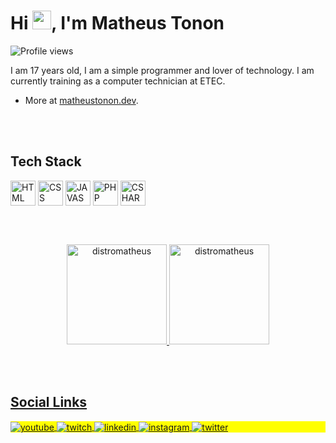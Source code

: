 <h1 align="left">Hi <img src="https://raw.githubusercontent.com/kaueMarques/kaueMarques/master/hi.gif" height="30px">, I'm Matheus Tonon</h1>
<p align="left"> <img src="https://komarev.com/ghpvc/?username=distromatheus&color=blue" alt="Profile views" /> </p>

I am 17 years old, I am a simple programmer and lover of technology. I am currently training as a computer technician at ETEC.

- More at [matheustonon.dev](matheustonon.dev).

<br><br>

## Tech Stack

<div style="display: inline-block;">
    <img align="center" alt="HTML" width="40" src="https://cdn.jsdelivr.net/gh/devicons/devicon/icons/html5/html5-original.svg">
    <img align="center" alt="CSS" width="40" src="https://cdn.jsdelivr.net/gh/devicons/devicon/icons/css3/css3-original.svg">
    <img align="center" alt="JAVASCRIPT" width="40" src="https://cdn.jsdelivr.net/gh/devicons/devicon/icons/javascript/javascript-original.svg">
    <img align="center" alt="PHP" width="40" src="https://cdn.jsdelivr.net/gh/devicons/devicon/icons/php/php-plain.svg">
    <img align="center" alt="CSHARP" width="40" src="https://cdn.jsdelivr.net/gh/devicons/devicon/icons/csharp/csharp-original.svg">
</div>

<br><br>

<div align="center">
  <a href="https://github.com/distromatheus">
    <p align"center"><img height="160em" src="https://github-readme-stats.vercel.app/api?username=distromatheus&theme=github_dark&show_icons=true&locale=en" alt="distromatheus"/>
      <img height="160em" src="https://github-readme-streak-stats.herokuapp.com/?user=distromatheus&theme=github_dark&show_icons=true&locale=en" alt="distromatheus"/>
    </p>
</div>

<br><br>

## Social Links

<p align="left" style="background:yellow">
<a href="https://www.youtube.com/channel/UCGjUT9i7AuRwRvRSqIELhMQ" target="_blank">
  <img align="center" src="https://img.shields.io/badge/-mathxustonon-05122A?style=flat&logo=youtube" alt="youtube"/>
</a>
<a href="https://twitch.tv/distromatheus" target="_blank">
  <img align="center" src="https://img.shields.io/badge/-distromatheus-05122A?style=flat&logo=twitch" alt="twitch"/>  
</a>
<a href="https://www.linkedin.com/in/maathxustonon/" target="_blank">
  <img align="center" src="https://img.shields.io/badge/-mathxustonon-05122A?style=flat&logo=linkedin" alt="linkedin"/>
</a>
<a href="https://instagram.com/mathxustonon" target="_blank">
 <img align="center" src="https://img.shields.io/badge/-mathxustonon-05122A?style=flat&logo=instagram" alt="instagram"/>
</a>
<a href="https://twitter.com/mathxustonon" target="_blank">
 <img align="center" src="https://img.shields.io/badge/-mathxustonon-05122A?style=flat&logo=twitter" alt="twitter"/>
</a>
</p>

